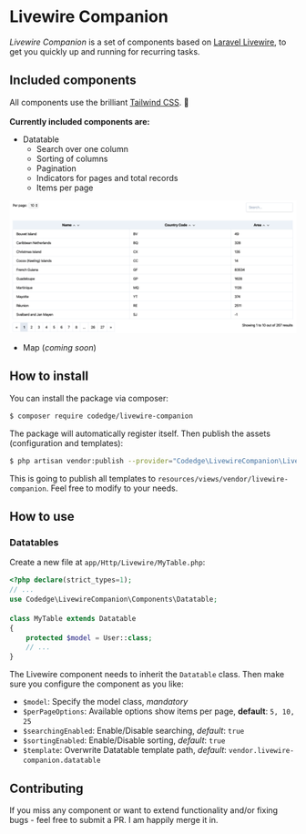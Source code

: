 # Livewire Companion 

_Livewire Companion_ is a set of components based on [Laravel Livewire](https://laravel-livewire.com/), to get you quickly
up and running for recurring tasks.

## Included components

All components use the brilliant [Tailwind CSS](https://tailwindcss.com/). :rocket:  
<br>
**Currently included components are:**

* Datatable
  * Search over one column
  * Sorting of columns
  * Pagination
  * Indicators for pages and total records
  * Items per page

![Datataböe](./docs/datatable-screen.png)

* Map (_coming soon_)

## How to install

You can install the package via composer:

```bash
$ composer require codedge/livewire-companion
```

The package will automatically register itself. Then publish the assets (configuration and templates):

```bash
$ php artisan vendor:publish --provider="Codedge\LivewireCompanion\LivewireCompanionServiceProvider"
```

This is going to publish all templates to `resources/views/vendor/livewire-companion`. Feel free to modify to your needs.

## How to use

### Datatables

Create a new file at `app/Http/Livewire/MyTable.php`:

```php
<?php declare(strict_types=1);
// ...
use Codedge\LivewireCompanion\Components\Datatable;

class MyTable extends Datatable
{
    protected $model = User::class;
    // ...
}
```

The Livewire component needs to inherit the `Datatable` class. Then make sure you configure the component as you like:  

* `$model`: Specify the model class, _mandatory_
* `$perPageOptions`: Available options show items per page, __default__: `5, 10, 25`
* `$searchingEnabled`: Enable/Disable searching, _default_: `true`
* `$sortingEnabled`: Enable/Disable sorting, _default_: `true`
* `$template`: Overwrite Datatable template path, _default_: `vendor.livewire-companion.datatable`

## Contributing

If you miss any component or want to extend functionality and/or fixing bugs - feel free to submit a PR. I am happily merge it in.
